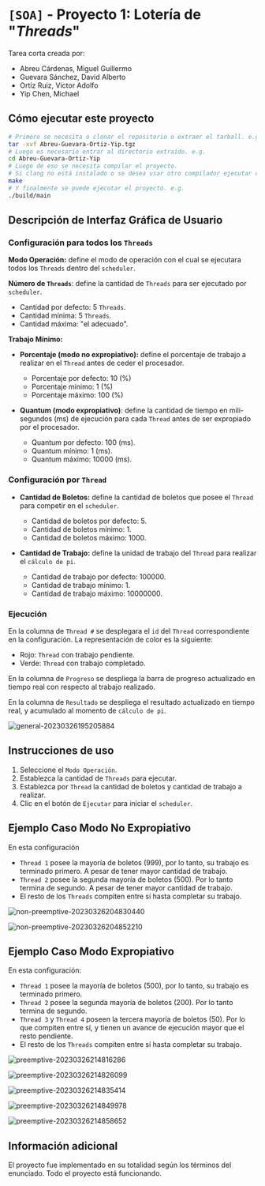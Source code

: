 # `[SOA]` - Proyecto 1: Lotería de "_Threads_"

Tarea corta creada por:

- Abreu Cárdenas, Miguel Guillermo
- Guevara Sánchez, David Alberto
- Ortíz Ruiz, Victor Adolfo
- Yip Chen, Michael

## Cómo ejecutar este proyecto

```sh
# Primero se necesita o clonar el repositorio o extraer el tarball. e.g.
tar -xvf Abreu-Guevara-Ortiz-Yip.tgz
# Luego es necesario entrar al directorio extraído. e.g.
cd Abreu-Guevara-Ortiz-Yip
# Luego de eso se necesita compilar el proyecto.
# Si clang no está instalado o se desea usar otro compilador ejecutar como: make CC=gcc
make
# Y finalmente se puede ejecutar el proyecto. e.g.
./build/main
```

## Descripción de Interfaz Gráfica de Usuario

### **Configuración para todos los `Threads`**

**Modo Operación:** define el modo de operación con el cual se ejecutara todos los `Threads` dentro del `scheduler`.

**Número de `Threads`**: define la cantidad de `Threads` para ser ejecutado por `scheduler`.

- Cantidad por defecto: 5 `Threads`.
- Cantidad mínima: 5 `Threads`.
- Cantidad máxima: "el adecuado".

**Trabajo Mínimo:**

- **Porcentaje (modo no expropiativo):** define el porcentaje de trabajo a realizar en el `Thread` antes de ceder el procesador.

  - Porcentaje por defecto: 10 (%)
  - Porcentaje mínimo: 1 (%)
  - Porcentaje máximo: 100 (%)

- **Quantum (modo expropiativo)**: define la cantidad de tiempo en mili-segundos (ms) de ejecución para cada `Thread` antes de ser expropiado por el procesador.
  - Quantum por defecto: 100 (ms).
  - Quantum mínimo: 1 (ms).
  - Quantum máximo: 10000 (ms).

### **Configuración por `Thread`**

- **Cantidad de Boletos:** define la cantidad de boletos que posee el `Thread` para competir en el `scheduler`.

  - Cantidad de boletos por defecto: 5.
  - Cantidad de boletos mínimo: 1.
  - Cantidad de boletos máximo: 1000.

- **Cantidad de Trabajo:** define la unidad de trabajo del `Thread` para realizar el `cálculo de pi`.

  - Cantidad de trabajo por defecto: 100000.
  - Cantidad de trabajo mínimo: 1.
  - Cantidad de trabajo máximo: 10000000.

### Ejecución

En la columna de `Thread #` se desplegara el `id` del `Thread` correspondiente en la configuración. La representación de color es la siguiente:

- Rojo: `Thread` con trabajo pendiente.
- Verde: `Thread` con trabajo completado.

En la columna de `Progreso` se despliega la barra de progreso actualizado en tiempo real con respecto al trabajo realizado.

En la columna de `Resultado` se despliega el resultado actualizado en tiempo real, y acumulado al momento de `cálculo de pi`.

![general-20230326195205884](https://user-images.githubusercontent.com/52944834/227838770-310ad4a0-ecb7-4c38-963d-ab25c9df41f8.png)

## Instrucciones de uso

1. Seleccione el `Modo Operación`.
2. Establezca la cantidad de `Threads` para ejecutar.
3. Establezca por `Thread` la cantidad de boletos y cantidad de trabajo a realizar.
4. Clic en el botón de `Ejecutar` para iniciar el `scheduler`.

## Ejemplo Caso Modo No Expropiativo

En esta configuración

- `Thread 1` posee la mayoría de boletos (999), por lo tanto, su trabajo es terminado primero. A pesar de tener mayor cantidad de trabajo.
- `Thread 2` posee la segunda mayoría de boletos (500). Por lo tanto termina de segundo. A pesar de tener mayor cantidad de trabajo.
- El resto de los `Threads` compiten entre sí hasta completar su trabajo.

![non-preemptive-20230326204830440](https://user-images.githubusercontent.com/52944834/227838774-c88b6b05-eba3-4d21-909a-39cd6ae36b15.png)

![non-preemptive-20230326204852210](https://user-images.githubusercontent.com/52944834/227838775-0207bdd7-2a32-4a8e-ae8a-6e44a3eee82c.png)

## Ejemplo Caso Modo Expropiativo

En esta configuración:

- `Thread 1` posee la mayoría de boletos (500), por lo tanto, su trabajo es terminado primero.
- `Thread 2` posee la segunda mayoría de boletos (200). Por lo tanto termina de segundo.
- `Thread 3` y `Thread 4` poseen la tercera mayoría de boletos (50). Por lo que compiten entre sí, y tienen un avance de ejecución mayor que el resto pendiente.
- El resto de los `Threads` compiten entre sí hasta completar su trabajo.

![preemptive-20230326214816286](https://user-images.githubusercontent.com/52944834/227838780-053cc419-7458-4775-b2e8-fcbfa23dab79.png)

![preemptive-20230326214826099](https://user-images.githubusercontent.com/52944834/227838781-b7fd5198-92c1-489d-bbdd-0c373470be7c.png)

![preemptive-20230326214835414](https://user-images.githubusercontent.com/52944834/227838782-2d8f9e7d-10a1-4881-a0ee-5512c88a8f98.png)

![preemptive-20230326214849978](https://user-images.githubusercontent.com/52944834/227838784-c24efb23-23e3-4d57-b6d8-bc5515ff0768.png)

![preemptive-20230326214858652](https://user-images.githubusercontent.com/52944834/227838785-b8a5c9f7-beae-45a7-b105-a74621c97434.png)

## Información adicional

El proyecto fue implementado en su totalidad según los términos del enunciado. Todo el proyecto está funcionando.
